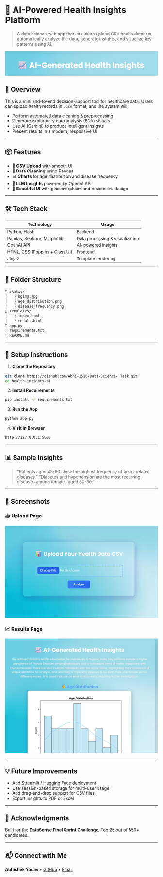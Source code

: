 # 🧠 AI-Powered Health Insights Platform

> A data science web app that lets users upload CSV health datasets, automatically analyze the data, generate insights, and visualize key patterns using AI.

![screenshot](static/banner.png)

## 🚀 Overview

This is a mini end-to-end decision-support tool for healthcare data. Users can upload health records in `.csv` format, and the system will:

* Perform automated data cleaning & preprocessing
* Generate exploratory data analysis (EDA) visuals
* Use AI (Gemini) to produce intelligent insights
* Present results in a modern, responsive UI

---

## 📦 Features

* 🔼 **CSV Upload** with smooth UI
* 🧹 **Data Cleaning** using Pandas
* 📊 **Charts** for age distribution and disease frequency
* 🤖 **LLM Insights** powered by OpenAI API
* 🎨 **Beautiful UI** with glassmorphism and responsive design

---

## 🛠 Tech Stack

| Technology                     | Usage                           |
| ------------------------------ | ------------------------------- |
| Python, Flask                  | Backend                         |
| Pandas, Seaborn, Matplotlib    | Data processing & visualization |
| OpenAI API                     | AI-powered insights             |
| HTML, CSS (Poppins + Glass UI) | Frontend                        |
| Jinja2                         | Template rendering              |

---

## 📂 Folder Structure

```
🔼 static/
│   ├ bgimg.jpg
│   ├ age_distribution.png
│   └ disease_frequency.png
🔼 templates/
│   ├ index.html
│   └ result.html
🔼 app.py
🔼 requirements.txt
🔼 README.md
```

---

## 🔧 Setup Instructions

1. **Clone the Repository**

```bash
git clone https://github.com/Abhi-2516/Data-Science-_Task.git
cd health-insights-ai
```

2. **Install Requirements**

```bash
pip install -r requirements.txt
```

3. **Run the App**

```bash
python app.py
```

4. **Visit in Browser**

```
http://127.0.0.1:5000
```

---

## 📊 Sample Insights

> “Patients aged 45-60 show the highest frequency of heart-related diseases.”
> “Diabetes and hypertension are the most recurring diseases among females aged 30-50.”

---

## 📸 Screenshots

### 📥 Upload Page

![upload](static/Upload.png)

### 📈 Results Page

![results](static/Result.png)

---

## 💡 Future Improvements

* Add Streamlit / Hugging Face deployment
* Use session-based storage for multi-user usage
* Add drag-and-drop support for CSV files
* Export insights to PDF or Excel

---

## 🙌 Acknowledgments

Built for the **DataSense Final Sprint Challenge**.
Top 25 out of 550+ candidates.

---

## 📬 Connect with Me

**Abhishek Yadav**
 • [GitHub](https://github.com/Abhi_2516) • [Email](abhishekyadav2022@vitbhopal.ac.in)
